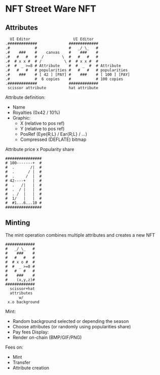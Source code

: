 # NFT Street Ware NFT


## Attributes

      UI Editor                   UI Editor
    .#############              #############
    .#           #              #   _/ \_   #
    .#    ###    #    canvas    #    ###    #
    .#   #   #   #  /        \  #   #   #   #
    .#  # x x #  # /          \ #  # x x #  #
    .#  #  _ >=8 # Attribute    #  #  _  #  # Attribute    
    .#   #   #   # popularities #   #   #   # popularities 
    .#    ###    # [ 42 ] [PAY] #    ###    # [ 100 ] [PAY] 
    .#           #  6 copies    #           # 100 copies    
    .#############              #############
     scissor attribute          hat attribute

Attribute definition:
 - Name
 - Royalties (0x42 / 10%)
 - Graphic:
   - X (relative to pos ref)
   - Y (relative to pos ref)
   - PosRef (Eye{R;L} / Ear{R;L} / ...)
   - Compressed (DEFLATE) bitmap 

Attribute price x Popularity share

    ################
    # 100-------+  #
    #  .       /|  #
    #  .      / |  #
    #  .     /  |  #
    # 42----+   |  #
    #  .   /|   |  #
    #  .  / |   |  #
    #  . /  |   |  #
    #  1/   |   |  #
    #  #1...6...10 #
    ################

## Minting

The mint operation combines multiple attributes and creates a new NFT

    #############
    #   _/ \_   #
    #    ###    #
    #   #   #   #
    #  # x o #  #
    #  #  _ >=8 #
    #   #   #   #
    #    ###    #
    #    (x,y,z)#
    #############
      scissor+hat
      attributes
          w/
     x.o background

Mint:
 - Random background selected or depending the season
 - Choose attributes (or randomly using popularities share)
 - Pay fees
Display:
 - Render on-chain (BMP/GIF/PNG)

Fees on:
 - Mint
 - Transfer
 - Attribute creation
